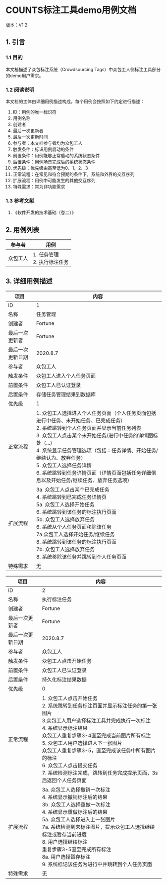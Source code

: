# COUNTS标注工具demo用例文档

版本：V1.2

## 1. 引言

### 1.1 目的

本文档描述了众包标注系统（Crowdsourcing Tags）中众包工人侧标注工具部分的demo用户需求。

### 1.2 阅读说明

本文档的主体由详细用例描述构成，每个用例会按照如下约定进行描述：

1. ID：用例的唯一标识符
2. 用例名称
3. 创建者
4. 最后一次更新者
5. 最后一次更新时间
6. 参与者：本文档参与者均为众包工人
7. 触发条件：标识用例启动的条件
8. 前置条件：用例能够正常启动的系统状态条件
9. 后置条件：用例场景完成后的系统状态条件
10. 优先级：优先级由高至低为0、1、2、3
11. 正常流程：在常见和符合预期的条件下，系统和外界的交互序列
12. 扩展流程：用例中可能发生的其他交互序列
13. 特殊需求：常为非功能需求



### 1.3 参考文献

1. 《软件开发的技术基础（卷二）》



## 2. 用例列表

| 参与者   | 用例                           |
| -------- | ------------------------------ |
| 众包工人 | 1. 任务管理<br>2. 执行标注任务 |



## 3. 详细用例描述

| 项目             | 内容                                                         |
| ---------------- | ------------------------------------------------------------ |
| ID               | 1                                                            |
| 名称             | 任务管理                                                     |
| 创建者           | Fortune                                                      |
| 最后一次更新者   | Fortune                                                      |
| 最后一次更新日期 | 2020.8.7                                                     |
| 参与者           | 众包工人                                                     |
| 触发条件         | 众包工人进入个人任务页面                                     |
| 前置条件         | 众包工人已认证登录                                           |
| 后置条件         | 存储任务管理结果到数据库                                     |
| 优先级           | 1                                                            |
| 正常流程         | 1. 众包工人选择进入个人任务页面（个人任务页面包括进行中任务、未开始任务、已完成任务）<br>2. 系统跳转到个人任务页面并显示当前任务列表<br/>3. 众包工人点击某个未开始任务/进行中任务的详情图标处（...）<br/>4. 系统显示任务管理选项（包括：任务详情、开始任务/继续认为、放弃任务）<br/>5. 众包工人选择任务详情<br/>6. 系统跳转到任务详情页面（详情页面包括任务详细信息以及开始任务/继续任务、放弃任务选项） |
| 扩展流程         | 3a. 众包工人点击某个已完成任务<br>    4. 系统跳转到已完成任务详情页<br/>5a. 众包工人选择开始任务<br/>    6. 系统跳转到该任务的标注执行页面<br>5b. 众包工人选择放弃任务<br/>    6. 系统从个人任务页面移除该任务<br>7a.众包工人选择开始任务/继续任务<br/>    8. 系统跳转到该任务的标注执行页面<br/>7b. 众包工人选择放弃任务<br>    8. 系统移除该任务并跳转到个人任务页面<br/> |
| 特殊需求         | 无                                                           |



| 项目             | 内容                                                         |
| ---------------- | ------------------------------------------------------------ |
| ID               | 2                                                            |
| 名称             | 执行标注任务                                                 |
| 创建者           | Fortune                                                      |
| 最后一次更新者   | Fortune                                                      |
| 最后一次更新日期 | 2020.8.7                                                     |
| 参与者           | 众包工人                                                     |
| 触发条件         | 众包工人点击开始任务                                         |
| 前置条件         | 众包工人已认证登录                                           |
| 后置条件         | 持久化标注结果数据                                           |
| 优先级           | 0                                                            |
| 正常流程         | 1. 众包工人点击开始任务<br>2. 系统跳转到任务标注页面并显示标注任务的第一张图片<br/>3.众包工人用户选择标注工具并完成执行一次标注<br/>4. 系统显示标注结果<br/>众包工人重复步骤3-4直至完成当前图片所有标注<br/>5. 众包工人用户选择进入下一张图片 <br/>众包工人重复步骤3-5，直至完成该任务中所有图片的标注<br/>6. 众包工人点击提交任务<br/>7. 系统检测标注完成，跳转到任务完成提示页面，3s后返回个人任务页面 |
| 扩展流程         | 3a. 众包工人选择撤销一次标注<br/>    4. 系统显示撤销标注后的结果<br/>3b. 众包工人选择重做一次标注<br/>    4. 系统显示重做标注后的结果<br/>5a. 众包工人选择进入上一张图片<br/>7a. 系统检测到未标注图片，提示众包工人选择继续标注或暂存当前进度<br/>8. 用户选择继续标注<br/>重复步骤3-5直至完成所有标注<br/>8a. 用户选择暂存标注<br/>9. 系统标记该任务为进行中并跳转到个人任务页面 |
| 特殊需求         | 无                                                           |

